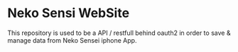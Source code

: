 Neko Sensi WebSite
========================

This repository is used to be a API / restfull behind oauth2 in order to save & manage data from Neko Sensei iphone App.